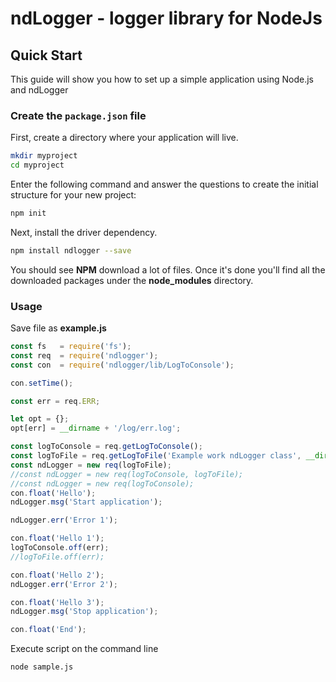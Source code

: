 ndLogger - logger library for NodeJs
====================================

## Quick Start

This guide will show you how to set up a simple application using Node.js and ndLogger


### Create the `package.json` file

First, create a directory where your application will live.

```bash
mkdir myproject
cd myproject
```

Enter the following command and answer the questions to create the initial structure for your new project:

```bash
npm init
```

Next, install the driver dependency.

```bash
npm install ndlogger --save
```

You should see **NPM** download a lot of files. Once it's done you'll find all the downloaded packages under the **node_modules** directory. 

### Usage

Save file as **example.js**

```js
const fs   = require('fs');
const req  = require('ndlogger');
const con  = require('ndlogger/lib/LogToConsole');

con.setTime();

const err = req.ERR;

let opt = {};
opt[err] = __dirname + '/log/err.log';

const logToConsole = req.getLogToConsole();
const logToFile = req.getLogToFile('Example work ndLogger class', __dirname + '/log/example.log', opt);
const ndLogger = new req(logToFile);
//const ndLogger = new req(logToConsole, logToFile);
//const ndLogger = new req(logToConsole);
con.float('Hello');
ndLogger.msg('Start application');

ndLogger.err('Error 1');

con.float('Hello 1');
logToConsole.off(err);
//logToFile.off(err);

con.float('Hello 2');
ndLogger.err('Error 2');

con.float('Hello 3');
ndLogger.msg('Stop application');

con.float('End');
```

Execute script on the command line

```bash
node sample.js
```